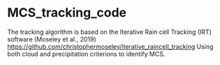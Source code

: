 # MCS_tracking_code
The tracking algorithm is based on the Iterative Rain cell Tracking (IRT) software 
(Moseley et al., 2019) https://github.com/christophermoseley/iterative_raincell_tracking
Using both cloud and precipitation criterions to identify MCS.

